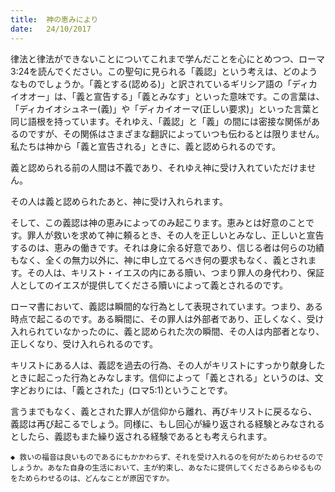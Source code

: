 ```yaml
---
title:  神の恵みにより
date:   24/10/2017
---
```


律法と律法ができないことについてこれまで学んだことを心にとめつつ、ローマ3:24を読んでください。この聖句に見られる「義認」という考えは、どのようなものでしょうか。「義とする(認める)」と訳されているギリシア語の「ディカイオオー」は、「義と宣告する」「義とみなす」といった意味です。この言葉は、「ディカイオシュネー(義)」や「ディカイオーマ(正しい要求)」といった言葉と同じ語根を持っています。それゆえ、「義認」と「義」の間には密接な関係があるのですが、その関係はさまざまな翻訳によっていつも伝わるとは限りません。私たちは神から「義と宣告される」ときに、義と認められるのです。

義と認められる前の人間は不義であり、それゆえ神に受け入れていただけません。

その人は義と認められたあと、神に受け入れられます。

そして、この義認は神の恵みによってのみ起こります。恵みとは好意のことです。罪人が救いを求めて神に頼るとき、その人を正しいとみなし、正しいと宣告するのは、恵みの働きです。それは身に余る好意であり、信じる者は何らの功績もなく、全くの無力以外に、神に申し立てるべき何の要求もなく、義とされます。その人は、キリスト・イエスの内にある贖い、つまり罪人の身代わり、保証人としてのイエスが提供してくださる贖いによって義とされるのです。

ローマ書において、義認は瞬間的な行為として表現されています。つまり、ある時点で起こるのです。ある瞬間に、その罪人は外部者であり、正しくなく、受け入れられていなかったのに、義と認められた次の瞬間、その人は内部者となり、正しくなり、受け入れられるのです。

キリストにある人は、義認を過去の行為、その人がキリストにすっかり献身したときに起こった行為とみなします。信仰によって「義とされる」というのは、文字どおりには、「義とされた」(ロマ5:1)ということです。

言うまでもなく、義とされた罪人が信仰から離れ、再びキリストに戻るなら、義認は再び起こるでしょう。同様に、もし回心が繰り返される経験とみなされるとしたら、義認もまた繰り返される経験であるとも考えられます。

`◆ 救いの福音は良いものであるにもかかわらず、それを受け入れるのを何がためらわせるのでしょうか。あなた自身の生活において、主が約束し、あなたに提供してくださるあらゆるものをためらわせるのは、どんなことが原因ですか。`
